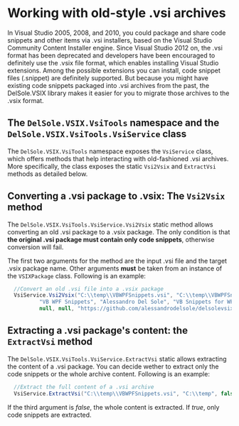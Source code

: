 # Working with old-style .vsi archives

In Visual Studio 2005, 2008, and 2010, you could package and share code snippets and other items via .vsi installers, based on the Visual Studio Community Content Installer engine. Since Visual Studio 2012 on, the .vsi format has been deprecated and developers have been encouraged to definitely use the .vsix file format, which enables installing Visual Studio extensions. Among the possible extensions you can install, code snippet files (.snippet) are definitely supported. But because you might have existing code snippets packaged into .vsi archives from the past, the DelSole.VSIX library makes it easier for you to migrate those archives to the .vsix format. 

## The `DelSole.VSIX.VsiTools` namespace and the `DelSole.VSIX.VsiTools.VsiService` class
The `DelSole.VSIX.VsiTools` namespace exposes the `VsiService` class, which offers methods that help interacting with old-fashioned .vsi archives. More specifically, the class exposes the static `Vsi2Vsix` and `ExtractVsi` methods as detailed below.

## Converting a .vsi package to .vsix: The `Vsi2Vsix` method ##

The `DelSole.VSIX.VsiTools.VsiService.Vsi2Vsix` static method allows converting an old .vsi package to a .vsix package. 
The only condition is that **the original .vsi package must contain only code snippets**, otherwise conversion will fail.

The first two arguments for the method are the input .vsi file and the target .vsix package name. Other arguments **must** be taken from an instance of the `VSIXPackage` class. Following is an example:

  ```csharp
    //Convert an old .vsi file into a .vsix package
    VsiService.Vsi2Vsix("C:\\temp\\VBWPFSnippets.vsi", "C:\\temp\\VBWPFSnippets.vsix",
            "VB WPF Snippets", "Alessandro Del Sole", "VB Snippets for WPF", "A common set of WPF Snippets for VB",
            null, null, "https://github.com/alessandrodelsole/delsolevsix");
 ```

## Extracting a .vsi package's content: the `ExtractVsi` method ##

The `DelSole.VSIX.VsiTools.VsiService.ExtractVsi` static allows extracting the content of a .vsi package. You can decide wether to extract only the code snippets or the whole archive content. Following is an example:

  ```csharp
    //Extract the full content of a .vsi archive
    VsiService.ExtractVsi("C:\\temp\\VBWPFSnippets.vsi", "C:\\temp", false);
 ```
 
 If the third argument is *false*, the whole content is extracted. If *true*, only code snippets are extracted.
